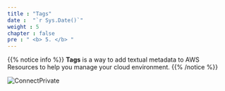 ```yaml
---
title : "Tags"
date :  "`r Sys.Date()`" 
weight : 5 
chapter : false
pre : " <b> 5. </b> "
---
```


{{% notice info %}}
**Tags** is a way to add textual metadata to AWS Resources to help you manage your cloud environment.
{{% /notice %}}

![ConnectPrivate](/images/5.png)

